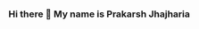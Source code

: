 ### Hi there 👋 My name is Prakarsh Jhajharia

<!--
**PrakarshJhajharia/PrakarshJhajharia** is a ✨ _special_ ✨ repository because its `README.md` (this file) appears on your GitHub profile.

Here are some ideas to get you started:

- 🔭 I’m currently working on a website
- 🌱 I’m currently learning web development
- 👯 I’m looking to collaborate on a website
- 🤔 I’m looking for help with javascript
- 💬 Ask me about coding
- 📫 How to reach me: prakarshjhajharia@gmail.com
- ⚡ Fun fact: I like to play Baddminton
-->
